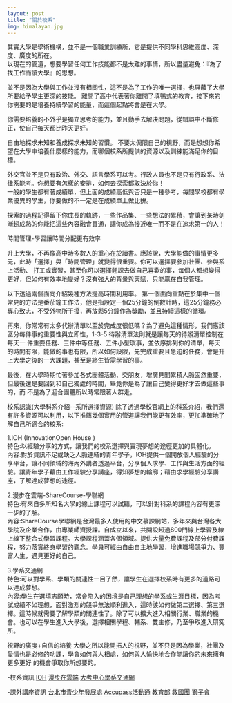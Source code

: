 ```yaml
---
layout: post
title: "關於校系"
img: himalayan.jpg
---
```


其實大學是學術機構，並不是一個職業訓練所，它是提供不同學科思維高度、深度、廣度的所在。  
以現在的管道，想要學習任何工作技能都不是太難的事情，所以盡量避免：『為了找工作而讀大學』的思想。

並不是因為大學與工作並沒有相關性，這不是為了工作的唯一選擇，也屏蔽了大學所要給予學生更深的技能。 離開了高中代表著你離開了填鴨式的教育，接下來的你需要的是培養持續學習的能量，而這個起點將會是在大學。  

你需要培養的不外乎是獨立思考的能力，並且動手去解決問題，從錯誤中不斷修正，使自己每天都比昨天更好。

自由地探求未知和養成探求未知的習慣。 不要太侷限自己的視野，而是想想你希望在大學中培養什麼樣的能力，而哪個校系所提供的資源以及訓練能滿足你的目標。

外交官並不是只有政治、外交、語言學系可以考。行政人員也不是只有行政系、法律系能考。你想要有怎樣的安排，如何去探索都取決於你！  
一般的學生都有著成績單，但上面的成績高低與否只是一種參考，每間學校都有學業優異的學生，你要做的不一定是在成績單上做比拚。  

探索的過程記得留下你成長的軌跡，一些作品集、一些想法的累積，會讓到某時刻漸趨成熟的你能把這些內容融會貫通，讓你成為接近唯一而不是在追求第一的人！  

時間管理-學習讓時間分配更有效率  

   升上大學，不再像高中時多數人的重心在於讀書。應該說，大學能做的事情更多元，此時「選擇」與「時間管理」就變得很重要。你可以選擇要參加社團、參與系上活動、
打工或實習，甚至你可以選擇翹課去做自己喜歡的事，每個人都想變得更好，但如何有效率地變好？沒有強大的背景與天賦，只能贏在自我管理。  

以下透過兩個面向介紹幾種方法提高時間利用率。 第一個面向重點在於集中一個常見的方法是番茄鐘工作法，他是指設定一個25分鐘的倒數計時，這25分鐘務必專心致志，不受外物所干擾，再放鬆5分鐘作為獎勵，並且持續這樣的循環。  

   再來，你常常有太多代辦清單以至於完成度很低嗎？為了避免這種情形，我們應該區分每件事的重要性與立即性，1-3-5 待辦清單法則就是讓每天的待辦清單控制在每天一
件重要任務、三件中等任務、五件小型瑣事，並依序排列你的清單，每天的時間有限，能做的事也有限，所以如何設限，先完成重要且急迫的任務，會是升上大學之後的一大課題，甚至是終生皆需學習的事。    

   最後，在大學時期忙著參加各式團體活動、交朋友，增廣見聞累積人脈固然重要，但最後還是要回到和自己獨處的時間，畢竟你是為了讓自己變得更好才去做這些事的，而
不是為了迎合團體所以時常跟著人群走。  


校系認識(大學科系介紹--系所選擇資源)
    除了透過學校官網上的科系介紹，我們還有許多資源可以利用，以下推薦幾個實用的管道讓我們能更有效率，更加準確地了解自己所適合的校系:    
    
1.IOH (InnovationOpen House )  
特色:以經驗分享的方式，讓我們的校系選擇與實現夢想的途徑更加的具體化。  
內容:對於資訊不足或缺乏人脈連結的青年學子，IOH提供一個開放個人經驗的分享平台，讓不同領域的海內外講者透過平台，分享個人求學、工作與生活方面的經驗。讓青年學子藉由工作經驗分享講座，得知夢想的輪廓；藉由求學經驗分享講座，了解達成夢想的途徑。  

2.漫步在雲端-ShareCourse-學聯網  
特色:有來自多所知名大學的線上課程可以試聽，可以針對科系的課程內容有更深一步的了解。  
內容:ShareCourse學聯網是台灣最多人使用的中文慕課網站，多年來與台灣各大學院及企業合作，由專業師資授課。自成立以來，共開設超過800門線上學習及線上線下整合式學習課程。大學課程涵蓋各個領域。提供大量免費課程及部分付費課程，努力落實終身學習的觀念。學員可經由自由自主地學習，增進職場競爭力、豐富人生，遇見更好的自己。  

3.學系交通網  
特色:可以對學系、學類的關連性一目了然，讓學生在選擇校系時有更多的道路可以達成夢想。  
內容:學生在選填志願時，常會陷入的困境是自己理想的學系或生涯目標，因為考試成績不如理想，面對激烈的競爭無法順利進入，這時該如何做第二選擇、第三選擇。這時候就需要了解學類的關連性了。除了可以擴大進入相關行業、職業的機會。也可以在學生進入大學後，選擇相關學程、輔系、雙主修，乃至爭取進入研究所。  

  視野的廣度+自信的培養 大學之所以能開拓人的視野，並不只是因為學業，社團及愛情也是必修的功課，學會如何與人相處，如何與人愉快地合作能讓你的未來擁有更多更好
的機會爭取你所想要的。  

-校系資訊
[IOH](https://ioh.tw)
[漫步在雲端](http://www.sharecourse.net/sharecourse/course/view/courseInfo/378)
[大考中心學系交通網](http://www.ceec.edu.tw)


-課外講座資訊
[台北市青少年發展處](http://www.tcyd.gov.taipei)
[Accupass活動通](https://www.accupass.com)
[教育部](https://www.edu.tw)
[救國團](http://www.cyc.org.tw)
[獅子會](http://www.lionsclubs.org/TC/)
